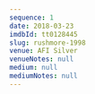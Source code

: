 ```yaml
---
sequence: 1
date: 2018-03-23
imdbId: tt0128445
slug: rushmore-1998
venue: AFI Silver
venueNotes: null
medium: null
mediumNotes: null
---
```


